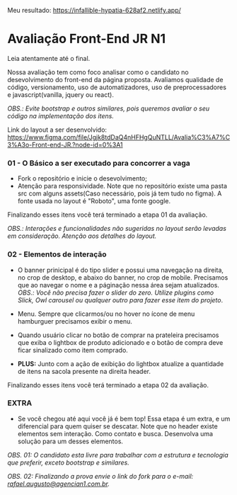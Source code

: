 Meu resultado: https://infallible-hypatia-628af2.netlify.app/

# Avaliação Front-End JR N1 #

Leia atentamente até o final.

Nossa avaliação tem como foco analisar como o candidato no desevolvimento do front-end da página proposta.
Avaliamos qualidade de código, versionamento, uso de automatizadores, uso de preprocessadores e javascript(vanilla, jquery ou react).

*OBS.: Evite bootstrap e outros similares, pois queremos avaliar o seu código na implementação dos itens.*

Link do layout a ser desenvolvido: https://www.figma.com/file/Jgjk8tdDaQ4nHFHgQuNTLL/Avalia%C3%A7%C3%A3o-Front-end-JR.?node-id=0%3A1

### 01 - O Básico a ser executado para concorrer a vaga ###
* Fork o repositório e inicie o desevolvimento;
* Atenção para responsividade. 
Note que no repositório existe uma pasta src com alguns assets(Caso necessário, pois já tem tudo no figma). A fonte usada no layout é "Roboto", uma fonte google.

Finalizando esses itens você terá terminado a etapa 01 da avaliação.

*OBS.: Interações e funcionalidades não sugeridas no layout serão levadas em consideração. Atenção aos detalhes do layout.*

### 02 - Elementos de interação ###
* O banner prinicipal é do tipo slider e possui uma navegação na direita, no crop de desktop, e abaixo do banner, no crop de mobile. Precisamos que ao navegar o nome e a páginação nessa área sejam atualizados. *OBS.: Você não precisa fazer o slider do zero. Utilize plugins como Slick, Owl carousel ou qualquer outro para fazer esse item do projeto*.

* Menu. Sempre que clicarmos/ou no hover no ícone de menu hamburguer precisamos exibir o menu.

* Quando usuário clicar no botão de comprar na prateleira precisamos que exiba o lightbox de produto adicionado e o botão de compra deve ficar sinalizado como item comprado.

* **PLUS:** Junto com a ação de exibição do lightbox atualize a quantidade de itens na sacola presente na direita header.

Finalizando esses itens você terá terminado a etapa 02 da avaliação.

### EXTRA ###
* Se você chegou até aqui você já é bem top! Essa etapa é um extra, e um diferencial para quem quiser se descatar. Note que no header existe elementos sem interação. Como contato e busca. Desenvolva uma solução para um desses elementos.


*OBS. 01: O candidato esta livre para trabalhar com a estrutura e tecnologia que preferir, exceto bootstrap e similares.*

*OBS. 02: Finalizando a prova envie o link do fork para o e-mail: rafael.augusto@agencian1.com.br.*

